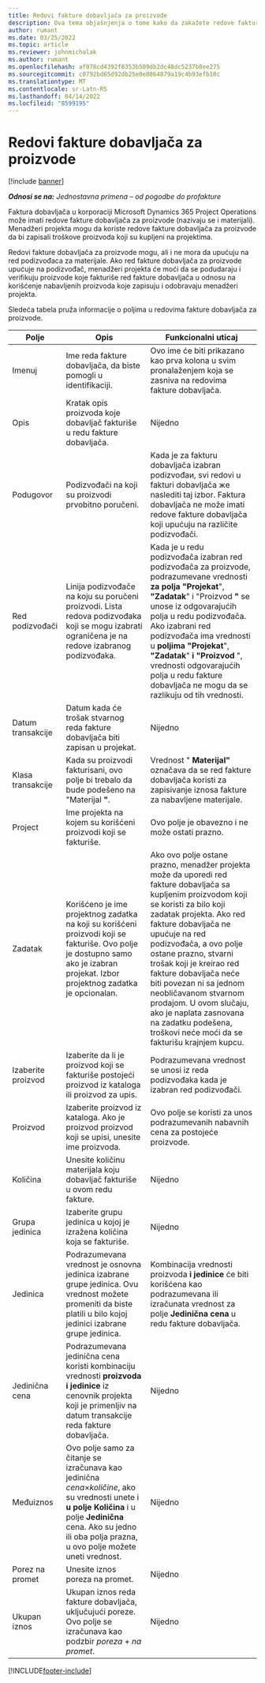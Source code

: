 ```yaml
---
title: Redovi fakture dobavljača za proizvode
description: Ova tema objašnjenja o tome kako da zakažete redove fakture dobavljača za proizvode i koristite različita polja za zapisivanje nabavki proizvoda od dobavljača.
author: rumant
ms.date: 03/25/2022
ms.topic: article
ms.reviewer: johnmichalak
ms.author: rumant
ms.openlocfilehash: af078cd4392f8353b509db2dc48dc5237b8ee275
ms.sourcegitcommit: c0792bd65d92db25e0e8864879a19c4b93efb10c
ms.translationtype: MT
ms.contentlocale: sr-Latn-RS
ms.lasthandoff: 04/14/2022
ms.locfileid: "8599195"
---
```

# <a name="vendor-invoice-lines-for-products"></a>Redovi fakture dobavljača za proizvode

[!include [banner](../../includes/dataverse-preview.md)]

_**Odnosi se na:** Jednostavna primena – od pogodbe do profakture_

Faktura dobavljača u korporaciji Microsoft Dynamics 365 Project Operations može imati redove fakture dobavljača za proizvode (nazivaju se i materijali). Menadžeri projekta mogu da koriste redove fakture dobavljača za proizvode da bi zapisali troškove proizvoda koji su kupljeni na projektima.

Redovi fakture dobavljača za proizvode mogu, ali i ne mora da upućuju na red podizvođaca za materijale. Ako red fakture dobavljača za proizvode upućuje na podizvođač, menadžeri projekta će moći da se podudaraju i verifikuju proizvode koje fakturiše red fakture dobavljača u odnosu na korišćenje nabavljenih proizvoda koje zapisuju i odobravaju menadžeri projekta.

Sledeća tabela pruža informacije o poljima u redovima fakture dobavljača za proizvode.

| Polje | Opis | Funkcionalni uticaj |
| --- | --- | --- |
| Imenuj | Ime reda fakture dobavljača, da biste pomogli u identifikaciji. | Ovo ime će biti prikazano kao prva kolona u svim pronalaženjem koja se zasniva na redovima fakture dobavljača. |
| Opis | Kratak opis proizvoda koje dobavljač fakturiše u redu fakture dobavljača. | Nijedno |
| Podugovor | Podizvođači na koji su proizvodi prvobitno poručeni. | Kada je za fakturu dobavljača izabran podizvođaи, svi redovi u fakturi dobavljača жe naslediti taj izbor. Faktura dobavljača ne može imati redove fakture dobavljača koji upućuju na različite podizvođači. |
| Red podizvođači | Linija podizvođače na koju su poručeni proizvodi. Lista redova podizvođaka koji se mogu izabrati ograničena je na redove izabranog podizvođaka. | Kada je u redu podizvođača izabran red podizvođača za proizvode, podrazumevane vrednosti **za polja "Projekat**", **"Zadatak**" i "Proizvod **"** se unose iz odgovarajućih polja u redu podizvođača. Ako izabrani red podizvođača ima vrednosti u **poljima "Projekat**", **"Zadatak**" **i "Proizvod** ", vrednosti odgovarajućih polja u redu fakture dobavljača ne mogu da se razlikuju od tih vrednosti. |
| Datum transakcije | Datum kada će trošak stvarnog reda fakture dobavljača biti zapisan u projekat. | Nijedno|
| Klasa transakcije | Kada su proizvodi fakturisani, ovo polje bi trebalo da bude podešeno na "Materijal **"**. | Vrednost " **Materijal"** označava da se red fakture dobavljača koristi za zapisivanje iznosa fakture za nabavljene materijale. |
| Project | Ime projekta na kojem su korišćeni proizvodi koji se fakturiše. | Ovo polje je obavezno i ne može ostati prazno. |
| Zadatak | Korišćeno je ime projektnog zadatka na koji su korišćeni proizvodi koji se fakturiše. Ovo polje je dostupno samo ako je izabran projekat. Izbor projektnog zadatka je opcionalan. | Ako ovo polje ostane prazno, menadžer projekta može da uporedi red fakture dobavljača sa kupljenim proizvodom koji se koristi za bilo koji zadatak projekta. Ako red fakture dobavljača ne upućuje na red podizvođača, a ovo polje ostane prazno, stvarni trošak koji je kreirao red fakture dobavljača neće biti povezan ni sa jednom neobličavanom stvarnom prodajom. U ovom slučaju, ako je naplata zasnovana na zadatku podešena, troškovi neće moći da se fakturišu krajnjem kupcu. |
| Izaberite proizvod | Izaberite da li je proizvod koji se fakturiše postojeći proizvod iz kataloga ili proizvod za upis. | Podrazumevana vrednost se unosi iz reda podizvođaka kada je izabran red podizvođači. |
| Proizvod | Izaberite proizvod iz kataloga. Ako je proizvod proizvod koji se upisi, unesite ime proizvoda. | Ovo polje se koristi za unos podrazumevanih nabavnih cena za postojeće proizvode. |
| Količina | Unesite količinu materijala koju dobavljač fakturiše u ovom redu fakture. | Nijedno |
| Grupa jedinica | Izaberite grupu jedinica u kojoj je izražena količina koja se fakturiše. | Nijedno |
| Jedinica | Podrazumevana vrednost je osnovna jedinica izabrane grupe jedinica. Ovu vrednost možete promeniti da biste platili u bilo kojoj jedinici izabrane grupe jedinica. | Kombinacija vrednosti proizvoda **i** **jedinice** će biti korišćena kao podrazumevana ili izračunata vrednost za polje **Jedinična cena** u redu fakture dobavljača. |
| Jedinična cena | Podrazumevana jedinična cena koristi kombinaciju vrednosti **proizvoda** **i jedinice** iz cenovnik projekta koji je primenljiv na datum transakcije reda fakture dobavljača. | Nijedno |
| Međuiznos | Ovo polje samo za čitanje se izračunava kao jedinična *cena*&times;*količine*, ako su vrednosti unete i **u polje Količina** i u polje **Jedinična** cena. Ako su jedno ili oba polja prazna, u ovo polje možete uneti vrednost. | Nijedno |
| Porez na promet | Unesite iznos poreza na promet. | Nijedno |
| Ukupan iznos | Ukupan iznos reda fakture dobavljača, uključujući poreze. Ovo polje se izračunava kao podzbir *poreza* + *na promet*. | Nijedno |

[!INCLUDE[footer-include](../../includes/footer-banner.md)]
